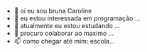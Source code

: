 - 👋 oi eu sou bruna Caroline
- 👀 eu estou interessada em programação ...
- 🌱 atualmente eu estou estudando ...
- 💞️ procuro colaborar ao maximo ...
- 📫  como chegar até mim: escola...

<!---
Carolineyo006/Carolineyo006 is a ✨ special ✨ repository because its `README.md` (this file) appears on your GitHub profile.
You can click the Preview link to take a look at your changes.
--->
